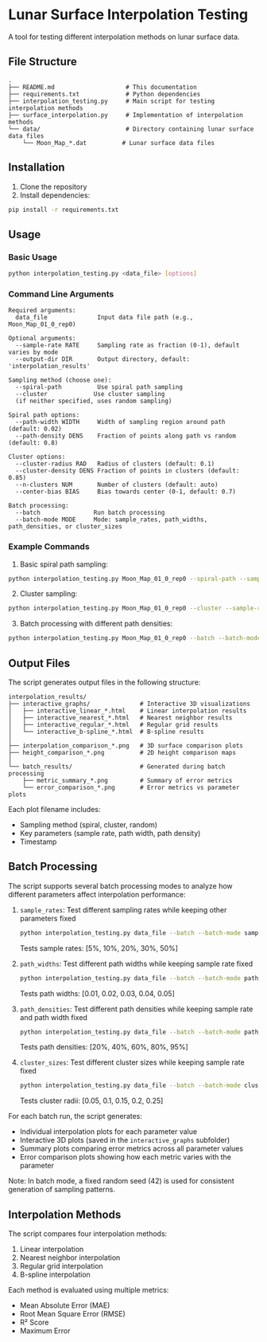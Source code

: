 # Lunar Surface Interpolation Testing

A tool for testing different interpolation methods on lunar surface data.

## File Structure

```
.
├── README.md                    # This documentation
├── requirements.txt             # Python dependencies
├── interpolation_testing.py     # Main script for testing interpolation methods
├── surface_interpolation.py     # Implementation of interpolation methods
└── data/                        # Directory containing lunar surface data files
    └── Moon_Map_*.dat          # Lunar surface data files
```

## Installation

1. Clone the repository
2. Install dependencies:
```bash
pip install -r requirements.txt
```

## Usage

### Basic Usage

```bash
python interpolation_testing.py <data_file> [options]
```

### Command Line Arguments

```
Required arguments:
  data_file              Input data file path (e.g., Moon_Map_01_0_rep0)

Optional arguments:
  --sample-rate RATE     Sampling rate as fraction (0-1), default varies by mode
  --output-dir DIR       Output directory, default: 'interpolation_results'
  
Sampling method (choose one):
  --spiral-path          Use spiral path sampling
  --cluster             Use cluster sampling
  (if neither specified, uses random sampling)
  
Spiral path options:
  --path-width WIDTH     Width of sampling region around path (default: 0.02)
  --path-density DENS    Fraction of points along path vs random (default: 0.8)
  
Cluster options:
  --cluster-radius RAD   Radius of clusters (default: 0.1)
  --cluster-density DENS Fraction of points in clusters (default: 0.85)
  --n-clusters NUM       Number of clusters (default: auto)
  --center-bias BIAS     Bias towards center (0-1, default: 0.7)
  
Batch processing:
  --batch               Run batch processing
  --batch-mode MODE     Mode: sample_rates, path_widths, path_densities, or cluster_sizes
```

### Example Commands

1. Basic spiral path sampling:
```bash
python interpolation_testing.py Moon_Map_01_0_rep0 --spiral-path --sample-rate 0.2 --path-width 0.03 --path-density 0.8
```

2. Cluster sampling:
```bash
python interpolation_testing.py Moon_Map_01_0_rep0 --cluster --sample-rate 0.2 --cluster-radius 0.1 --cluster-density 0.85
```

3. Batch processing with different path densities:
```bash
python interpolation_testing.py Moon_Map_01_0_rep0 --batch --batch-mode path_densities --spiral-path --path-width 0.03 --sample-rate 0.2
```

## Output Files

The script generates output files in the following structure:

```
interpolation_results/
├── interactive_graphs/              # Interactive 3D visualizations
│   ├── interactive_linear_*.html    # Linear interpolation results
│   ├── interactive_nearest_*.html   # Nearest neighbor results
│   ├── interactive_regular_*.html   # Regular grid results
│   └── interactive_b-spline_*.html  # B-spline results
│
├── interpolation_comparison_*.png   # 3D surface comparison plots
├── height_comparison_*.png          # 2D height comparison maps
│
└── batch_results/                   # Generated during batch processing
    ├── metric_summary_*.png         # Summary of error metrics
    └── error_comparison_*.png       # Error metrics vs parameter plots
```

Each plot filename includes:
- Sampling method (spiral, cluster, random)
- Key parameters (sample rate, path width, path density)
- Timestamp

## Batch Processing

The script supports several batch processing modes to analyze how different parameters affect interpolation performance:

1. `sample_rates`: Test different sampling rates while keeping other parameters fixed
   ```bash
   python interpolation_testing.py data_file --batch --batch-mode sample_rates
   ```
   Tests sample rates: [5%, 10%, 20%, 30%, 50%]

2. `path_widths`: Test different path widths while keeping sample rate fixed
   ```bash
   python interpolation_testing.py data_file --batch --batch-mode path_widths --sample-rate 0.2
   ```
   Tests path widths: [0.01, 0.02, 0.03, 0.04, 0.05]

3. `path_densities`: Test different path densities while keeping sample rate and path width fixed
   ```bash
   python interpolation_testing.py data_file --batch --batch-mode path_densities --sample-rate 0.2 --path-width 0.03
   ```
   Tests path densities: [20%, 40%, 60%, 80%, 95%]

4. `cluster_sizes`: Test different cluster sizes while keeping sample rate fixed
   ```bash
   python interpolation_testing.py data_file --batch --batch-mode cluster_sizes --sample-rate 0.2
   ```
   Tests cluster radii: [0.05, 0.1, 0.15, 0.2, 0.25]

For each batch run, the script generates:
- Individual interpolation plots for each parameter value
- Interactive 3D plots (saved in the `interactive_graphs` subfolder)
- Summary plots comparing error metrics across all parameter values
- Error comparison plots showing how each metric varies with the parameter

Note: In batch mode, a fixed random seed (42) is used for consistent generation of sampling patterns.

## Interpolation Methods

The script compares four interpolation methods:
1. Linear interpolation
2. Nearest neighbor interpolation
3. Regular grid interpolation
4. B-spline interpolation

Each method is evaluated using multiple metrics:
- Mean Absolute Error (MAE)
- Root Mean Square Error (RMSE)
- R² Score
- Maximum Error
